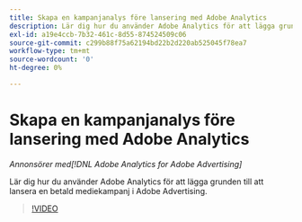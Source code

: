 ```yaml
---
title: Skapa en kampanjanalys före lansering med Adobe Analytics
description: Lär dig hur du använder Adobe Analytics för att lägga grunden till att lansera en betald mediekampanj i Adobe Advertising.
exl-id: a19e4ccb-7b32-461c-8d55-874524509c06
source-git-commit: c299b88f75a62194bd22b2d220ab525045f78ea7
workflow-type: tm+mt
source-wordcount: '0'
ht-degree: 0%

---
```


# Skapa en kampanjanalys före lansering med Adobe Analytics

*Annonsörer med[!DNL Adobe Analytics for Adobe Advertising]*

Lär dig hur du använder Adobe Analytics för att lägga grunden till att lansera en betald mediekampanj i Adobe Advertising.

>[!VIDEO](https://video.tv.adobe.com/v/33501)
